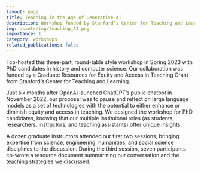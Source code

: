 ```yaml
---
layout: page
title: Teaching in the Age of Generative AI
description: Workshop funded by Stanford’s Center for Teaching and Learning
img: assets/img/teaching_AI.png
importance: 1
category: workshops
related_publications: false
---
```


I co-hosted this three-part, round-table style workshop in Spring 2023 with PhD candidates in history and computer science. Our collaboration was funded by a Graduate Resources for Equity and Access in Teaching Grant from Stanford’s Center for Teaching and Learning.

Just six months after OpenAI launched ChatGPT’s public chatbot in November 2022, our proposal was to pause and reflect on large language models as a set of technologies with the potential to either enhance or diminish equity and access in teaching. We designed the workshop for PhD candidates, knowing that our multiple instituional roles (as students, researchers, instructors, and teaching assistants) offer unique insights.

A dozen graduate instructors attended our first two sessions, bringing expertise from science, engineering, humanities, and social science disciplines to the discussion. During the third session, seven participants co-wrote a resource document summarizing our conversation and the teaching strategies we discussed.
